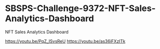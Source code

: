 # SBSPS-Challenge-9372-NFT-Sales-Analytics-Dashboard
NFT Sales Analytics Dashboard


https://youtu.be/PqZ_ISvsReU
https://youtu.be/as36iFXzITk
